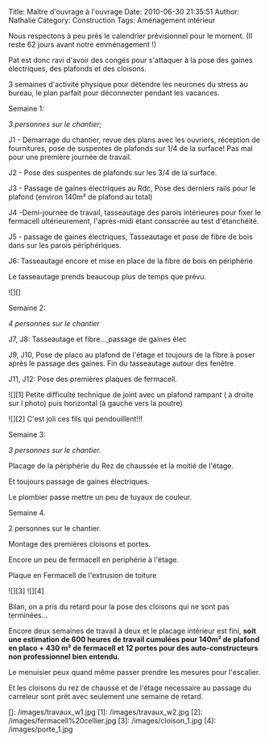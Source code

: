 Title: Maître d'ouvrage à l'ouvrage 
Date: 2010-06-30 21:35:51
Author: Nathalie
Category: Construction
Tags: Aménagement intérieur

Nous respectons à peu près le calendrier prévisionnel pour le moment.
(Il reste 62 jours avant notre emménagement !)

Pat est donc ravi d'avoir des congés pour s'attaquer à la pose des
gaines électriques, des plafonds et des cloisons.

3 semaines d'activité physique pour détendre les neurones du stress au
bureau, le plan parfait pour déconnecter pendant les vacances.

Semaine 1:

*3 personnes sur le chantier;*

J1 - Démarrage du chantier, revue des plans avec les ouvriers, réception
de fournitures, pose de suspentes de plafonds sur 1/4 de la surface! Pas
mal pour une première journée de travail.

J2 - Pose des suspentes de plafonds sur les 3/4 de la surface.

J3 - Passage de gaines électriques au Rdc, Pose des derniers rails pour
le plafond (environ 140m² de plafond au total)

J4 -Demi-journée de travail, tasseautage des parois intérieures pour
fixer le fermacell ultérieurement, l'après-midi étant consacrée au test
d'étanchéité.

J5 - passage de gaines électriques, Tasseautage et pose de fibre de bois
dans sur les parois périphériques.

J6: Tasseautage encore et mise en place de la fibre de bois en
périphérie

Le tasseautage prends beaucoup plus de temps que prévu.

![][]

Semaine 2:

*4 personnes sur le chantier*

J7, J8: Tasseautage et fibre...,passage de gaines élec

J9, J10, Pose de placo au plafond de l'étage et toujours de la fibre à
poser après le passage des gaines. Fin du tasseautage autour des fenêtre

J11, J12: Pose des premières plaques de fermacell.

![][1] Petite difficulté technique de joint avec un plafond rampant ( à
droite sur l photo) puis horizontal (à gauche vers la poutre)

![][2] C'est joli ces fils qui pendouillent!!!

Semaine 3:

*3 personnes sur le chantier.*

Placage de la périphérie du Rez de chaussée et la moitié de l'étage.

Et toujours passage de gaines électriques.

Le plombier passe mettre un peu de tuyaux de couleur.

Semaine 4.

2 personnes sur le chantier.

Montage des premières cloisons et portes.

Encore un peu de fermacell en periphérie à l'étage.

Plaque en Fermacell de l'extrusion de toiture

![][3] ![][4]

Bilan, on a pris du retard pour la pose des cloisons qui ne sont pas
terminées...

Encore deux semaines de travail à deux et le placage intérieur est fini,
**soit une estimation de 600 heures de travail cumulées pour 140m² de
plafond en placo + 430 m² de fermacell et 12 portes pour des
auto-constructeurs non professionnel bien entendu.**

Le menuisier peux quand même passer prendre les mesures pour l'escalier.

Et les cloisons du rez de chaussé et de l'étage necessaire au passage du
carreleur sont prêt avec seulement une semaine de retard.

  []: /images/travaux_w1.jpg
  [1]: /images/travaux_w2.jpg
  [2]: /images/fermacell%20cellier.jpg
  [3]: /images/cloison_1.jpg
  [4]: /images/porte_1.jpg
